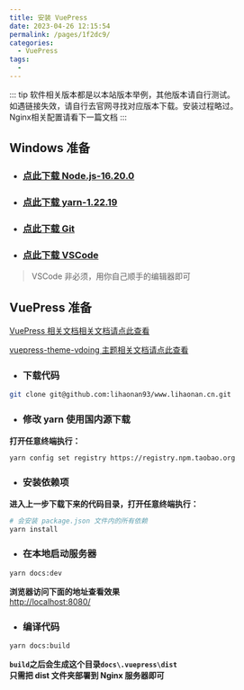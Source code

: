 ```yaml
---
title: 安装 VuePress
date: 2023-04-26 12:15:54
permalink: /pages/1f2dc9/
categories:
  - VuePress
tags:
  - 
---
```

::: tip
软件相关版本都是以本站版本举例，其他版本请自行测试。  
如遇链接失效，请自行去官网寻找对应版本下载。安装过程略过。  
Nginx相关配置请看下一篇文档
:::

##  Windows 准备

- ### [点此下载 Node.js-16.20.0](https://nodejs.org/download/release/v16.20.0/node-v16.20.0-x64.msi)  


- ### [点此下载 yarn-1.22.19](https://github.com/yarnpkg/yarn/releases/download/v1.22.19/yarn-1.22.19.msi)  


- ### [点此下载 Git](https://github.com/git-for-windows/git/releases/download/v2.40.1.windows.1/Git-2.40.1-64-bit.exe)  

- ### [点此下载 VSCode](https://code.visualstudio.com/sha/download?build=stable&os=win32-x64-user)  
> VSCode 非必须，用你自己顺手的编辑器即可  

## VuePress 准备
[VuePress 相关文档相关文档请点此查看](https://vuepress.vuejs.org/zh/)  

[vuepress-theme-vdoing 主题相关文档请点此查看](https://doc.xugaoyi.com/)

- ### 下载代码
```bash
git clone git@github.com:lihaonan93/www.lihaonan.cn.git
```
- ### 修改 yarn 使用国内源下载
**打开任意终端执行：**
```bash
yarn config set registry https://registry.npm.taobao.org
```
- ### 安装依赖项
**进入上一步下载下来的代码目录，打开任意终端执行：**
```bash
# 会安装 package.json 文件内的所有依赖
yarn install
```

- ### 在本地启动服务器
```bash
yarn docs:dev
```
**浏览器访问下面的地址查看效果**  
<http://localhost:8080/>  

- ### 编译代码
```bash
yarn docs:build
```
**`build`之后会生成这个目录`docs\.vuepress\dist`**  
**只需把 dist 文件夹部署到 Nginx 服务器即可**
